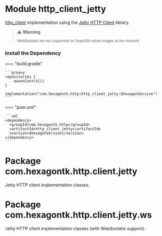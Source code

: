 
# Module http_client_jetty
[http_client] implementation using the [Jetty HTTP Client] library.

> ️⚠️ **Warning**
>
> <sup>WebSockets are not supported on GraalVM native images at the moment.</sup>

[http_client]: http_client.md
[Jetty HTTP Client]: https://jetty.org/docs/jetty/12/programming-guide

### Install the Dependency

=== "build.gradle"

    ```groovy
    repositories {
        mavenCentral()
    }

    implementation("com.hexagontk.http:http_client_jetty:$hexagonVersion")
    ```

=== "pom.xml"

    ```xml
    <dependency>
      <groupId>com.hexagontk.http</groupId>
      <artifactId>http_client_jetty</artifactId>
      <version>$hexagonVersion</version>
    </dependency>
    ```

# Package com.hexagontk.http.client.jetty
Jetty HTTP client implementation classes.

# Package com.hexagontk.http.client.jetty.ws
Jetty HTTP client implementation classes (with WebSockets support).
